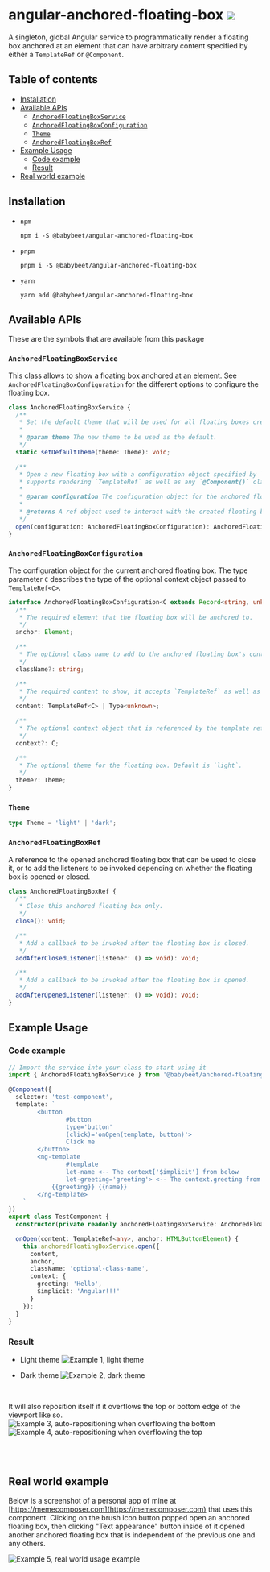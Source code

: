 # angular-anchored-floating-box [![](https://circleci.com/gh/babybeet/angular-anchored-floating-box.svg?style=svg&logo=appveyor)](https://app.circleci.com/pipelines/github/babybeet/angular-anchored-floating-box?branch=main)

A singleton, global Angular service to programmatically render a floating box anchored at an element that can have arbitrary content specified by either a `TemplateRef` or `@Component`.

## Table of contents

<!-- toc -->

- [Installation](#installation)
- [Available APIs](#available-apis)
  - [`AnchoredFloatingBoxService`](#anchoredfloatingboxservice)
  - [`AnchoredFloatingBoxConfiguration`](#anchoredfloatingboxconfiguration)
  - [`Theme`](#theme)
  - [`AnchoredFloatingBoxRef`](#anchoredfloatingboxref)
- [Example Usage](#example-usage)
  - [Code example](#code-example)
  - [Result](#result)
- [Real world example](#real-world-example)

<!-- tocstop -->

## Installation

- `npm`
  ```
  npm i -S @babybeet/angular-anchored-floating-box
  ```
- `pnpm`
  ```
  pnpm i -S @babybeet/angular-anchored-floating-box
  ```
- `yarn`
  ```
  yarn add @babybeet/angular-anchored-floating-box
  ```

## Available APIs

These are the symbols that are available from this package

### `AnchoredFloatingBoxService`

This class allows to show a floating box anchored at an element. See `AnchoredFloatingBoxConfiguration` for the different options to configure the floating box.

```ts
class AnchoredFloatingBoxService {
  /**
   * Set the default theme that will be used for all floating boxes created in the future.
   *
   * @param theme The new theme to be used as the default.
   */
  static setDefaultTheme(theme: Theme): void;

  /**
   * Open a new floating box with a configuration object specified by `configuration`. This service
   * supports rendering `TemplateRef` as well as any `@Component()` class.
   *
   * @param configuration The configuration object for the anchored floating box
   *
   * @returns A ref object used to interact with the created floating box.
   */
  open(configuration: AnchoredFloatingBoxConfiguration): AnchoredFloatingBoxRef;
}
```

### `AnchoredFloatingBoxConfiguration`

The configuration object for the current anchored floating box. The type parameter `C` describes the type of the optional context object passed to `TemplateRef<C>`.

```ts
interface AnchoredFloatingBoxConfiguration<C extends Record<string, unknown> | unknown = unknown> {
  /**
   * The required element that the floating box will be anchored to.
   */
  anchor: Element;

  /**
   * The optional class name to add to the anchored floating box's container.
   */
  className?: string;

  /**
   * The required content to show, it accepts `TemplateRef` as well as any `@Component()` class.
   */
  content: TemplateRef<C> | Type<unknown>;

  /**
   * The optional context object that is referenced by the template ref.
   */
  context?: C;

  /**
   * The optional theme for the floating box. Default is `light`.
   */
  theme?: Theme;
}
```

### `Theme`

```ts
type Theme = 'light' | 'dark';
```

### `AnchoredFloatingBoxRef`

A reference to the opened anchored floating box that can be used to close it, or to add the listeners to be invoked depending on whether the floating box is opened or closed.

```ts
class AnchoredFloatingBoxRef {
  /**
   * Close this anchored floating box only.
   */
  close(): void;

  /**
   * Add a callback to be invoked after the floating box is closed.
   */
  addAfterClosedListener(listener: () => void): void;

  /**
   * Add a callback to be invoked after the floating box is opened.
   */
  addAfterOpenedListener(listener: () => void): void;
}
```

## Example Usage

### Code example

```typescript
// Import the service into your class to start using it
import { AnchoredFloatingBoxService } from '@babybeet/anchored-floating-box';

@Component({
  selector: 'test-component',
  template: `
        <button
                #button
                type='button'
                (click)='onOpen(template, button)'>
                Click me
        </button>
        <ng-template
                #template
                let-name <-- The context['$implicit'] from below
                let-greeting='greeting'> <-- The context.greeting from below
            {{greeting}} {{name}}
        </ng-template>
    `
})
export class TestComponent {
  constructor(private readonly anchoredFloatingBoxService: AnchoredFloatingBoxService) {}

  onOpen(content: TemplateRef<any>, anchor: HTMLButtonElement) {
    this.anchoredFloatingBoxService.open({
      content,
      anchor,
      className: 'optional-class-name',
      context: {
        greeting: 'Hello',
        $implicit: 'Angular!!!'
      }
    });
  }
}
```

### Result

- Light theme
  ![Example 1, light theme](docs/example-1-light-theme.gif)

- Dark theme
  ![Example 2, dark theme](docs/example-2-dark-theme.gif)

<br/>

It will also reposition itself if it overflows the top or bottom edge of the viewport like so.
![Example 3, auto-repositioning when overflowing the bottom](./docs/example-3-overflow-bottom.gif)
![Example 4, auto-repositioning when overflowing the top](./docs/example-4-overflow-top.gif)

<br/>

<br/>

## Real world example

Below is a screenshot of a personal app of mine at [https://memecomposer.com](https://memecomposer.com) that uses this component. Clicking on the brush icon button popped open an anchored floating box, then clicking "Text appearance" button inside of it opened another anchored floating box that is independent of the previous one and any others.

![Example 5, real world usage example](./docs/example-5.png)
